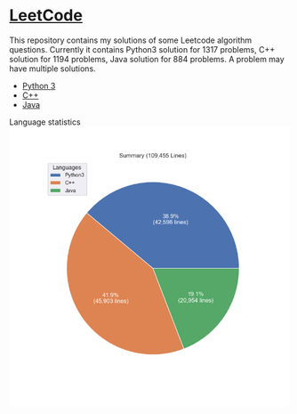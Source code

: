 # [LeetCode](https://leetcode.com/)

This repository contains my solutions of some Leetcode algorithm questions.
Currently it contains Python3 solution for 1317 problems, C++ solution for 1194 problems, Java solution for 884 problems.
A problem may have multiple solutions.

* [Python 3](python3.md)
* [C++](cpp.md)
* [Java](java.md)

Language statistics
![summary](images/pie.png)
